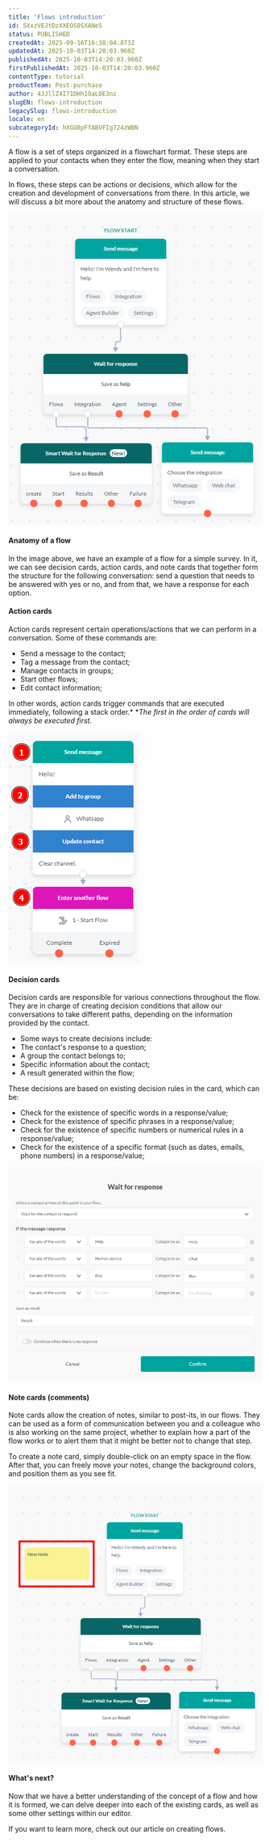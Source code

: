 ```yaml
---
title: 'Flows introduction'
id: 5XxzVEJtDzXXEOS0SXANeS
status: PUBLISHED
createdAt: 2025-09-16T16:38:04.873Z
updatedAt: 2025-10-03T14:20:03.960Z
publishedAt: 2025-10-03T14:20:03.960Z
firstPublishedAt: 2025-10-03T14:20:03.960Z
contentType: tutorial
productTeam: Post-purchase
author: 4JJllZ4I71DHhIOaLOE3nz
slugEN: flows-introduction
legacySlug: flows-introduction
locale: en
subcategoryId: hXGU8pFfABVFIg724zWBN
---
```


A flow is a set of steps organized in a flowchart format. These steps are applied to your contacts when they enter the flow, meaning when they start a conversation.

In flows, these steps can be actions or decisions, which allow for the creation and development of conversations from there. In this article, we will discuss a bit more about the anatomy and structure of these flows.

![](https://raw.githubusercontent.com/vtexdocs/help-center-content/refs/heads/main/docs/en/tutorials/weni-by-vtex/flows/flows-introduction_1.png)

#### Anatomy of a flow
In the image above, we have an example of a flow for a simple survey. In it, we can see decision cards, action cards, and note cards that together form the structure for the following conversation: send a question that needs to be answered with yes or no, and from that, we have a response for each option.
#### Action cards
Action cards represent certain operations/actions that we can perform in a conversation. Some of these commands are:
  * Send a message to the contact;
  * Tag a message from the contact;
  * Manage contacts in groups;
  * Start other flows;
  * Edit contact information;

In other words, action cards trigger commands that are executed immediately, following a stack order.*
*_The first in the order of cards will always be executed first._

![](https://raw.githubusercontent.com/vtexdocs/help-center-content/refs/heads/main/docs/en/tutorials/weni-by-vtex/flows/flows-introduction_2.png)

#### Decision cards
Decision cards are responsible for various connections throughout the flow. They are in charge of creating decision conditions that allow our conversations to take different paths, depending on the information provided by the contact.
  * Some ways to create decisions include:
  * The contact's response to a question;
  * A group the contact belongs to;
  * Specific information about the contact;
  * A result generated within the flow;

These decisions are based on existing decision rules in the card, which can be:
  * Check for the existence of specific words in a response/value;
  * Check for the existence of specific phrases in a response/value;
  * Check for the existence of specific numbers or numerical rules in a response/value;
  * Check for the existence of a specific format (such as dates, emails, phone numbers) in a response/value;

![](https://raw.githubusercontent.com/vtexdocs/help-center-content/refs/heads/main/docs/en/tutorials/weni-by-vtex/flows/flows-introduction_3.png)

#### Note cards (comments)
Note cards allow the creation of notes, similar to post-its, in our flows. They can be used as a form of communication between you and a colleague who is also working on the same project, whether to explain how a part of the flow works or to alert them that it might be better not to change that step.

To create a note card, simply double-click on an empty space in the flow. After that, you can freely move your notes, change the background colors, and position them as you see fit.

![](https://raw.githubusercontent.com/vtexdocs/help-center-content/refs/heads/main/docs/en/tutorials/weni-by-vtex/flows/flows-introduction_4.png)

#### What's next?
Now that we have a better understanding of the concept of a flow and how it is formed, we can delve deeper into each of the existing cards, as well as some other settings within our editor.

If you want to learn more, check out our article on creating flows.
